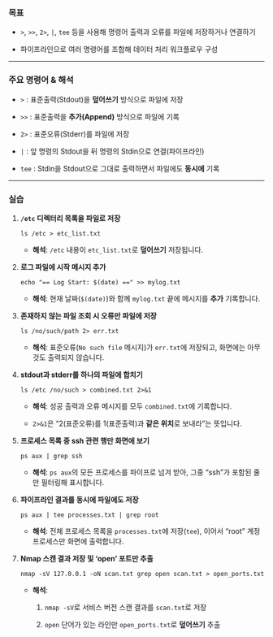 ### 목표

- `>`, `>>`, `2>`, `|`, `tee` 등을 사용해 명령어 출력과 오류를 파일에 저장하거나 연결하기
    
- 파이프라인으로 여러 명령어를 조합해 데이터 처리 워크플로우 구성
    

---

### 주요 명령어 & 해석

- `>` : 표준출력(Stdout)을 **덮어쓰기** 방식으로 파일에 저장
    
- `>>` : 표준출력을 **추가(Append)** 방식으로 파일에 기록
    
- `2>` : 표준오류(Stderr)를 파일에 저장
    
- `|` : 앞 명령의 Stdout을 뒤 명령의 Stdin으로 연결(파이프라인)
    
- `tee` : Stdin을 Stdout으로 그대로 출력하면서 파일에도 **동시에** 기록
    

---

### 실습

1. **`/etc` 디렉터리 목록을 파일로 저장**
    
    `ls /etc > etc_list.txt`
    
    - **해석**: `/etc` 내용이 `etc_list.txt`로 **덮어쓰기** 저장됩니다.
        
2. **로그 파일에 시작 메시지 추가**
    
    `echo "== Log Start: $(date) ==" >> mylog.txt`
    
    - **해석**: 현재 날짜(`$(date)`)와 함께 `mylog.txt` 끝에 메시지를 **추가** 기록합니다.
        
3. **존재하지 않는 파일 조회 시 오류만 파일에 저장**
    
    `ls /no/such/path 2> err.txt`
    
    - **해석**: 표준오류(`No such file` 메시지)가 `err.txt`에 저장되고, 화면에는 아무것도 출력되지 않습니다.
        
4. **stdout과 stderr를 하나의 파일에 합치기**

    `ls /etc /no/such > combined.txt 2>&1`
    
    - **해석**: 성공 출력과 오류 메시지를 모두 `combined.txt`에 기록합니다.
        
    - `2>&1`은 “2(표준오류)를 1(표준출력)과 **같은 위치**로 보내라”는 뜻입니다.
        
5. **프로세스 목록 중 ssh 관련 행만 화면에 보기**
    
    `ps aux | grep ssh`
    
    - **해석**: `ps aux`의 모든 프로세스를 파이프로 넘겨 받아, 그중 “ssh”가 포함된 줄만 필터링해 표시합니다.
        
6. **파이프라인 결과를 동시에 파일에도 저장**
    
    `ps aux | tee processes.txt | grep root`
    
    - **해석**: 전체 프로세스 목록을 `processes.txt`에 저장(`tee`), 이어서 “root” 계정 프로세스만 화면에 출력합니다.
        
7. **Nmap 스캔 결과 저장 및 ‘open’ 포트만 추출**

    `nmap -sV 127.0.0.1 -oN scan.txt grep open scan.txt > open_ports.txt`
    
    - **해석**:
        
        1. `nmap -sV`로 서비스 버전 스캔 결과를 `scan.txt`로 저장
            
        2. `open` 단어가 있는 라인만 `open_ports.txt`로 **덮어쓰기** 추출